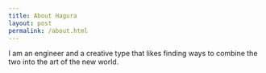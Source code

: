 ```yaml
---
title: About Hagura
layout: post
permalink: /about.html
---
```


I am an engineer and a creative type that likes finding ways to combine the two into the art of the new world.
